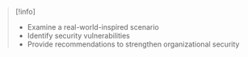 >[!info]
> - Examine a real-world-inspired scenario
> - Identify security vulnerabilities
> - Provide recommendations to strengthen organizational security

